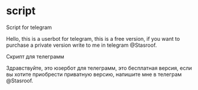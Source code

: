 # script
 Script for telegram



Hello, this is a userbot for telegram, this is a free version, if you want to purchase a private version write to me in telegram @Stasroof.




Скрипт для телеграмм

Здравствуйте, это юзербот для телеграмм, это бесплатная версия, если вы хотите приобрести приватную версию, напишите мне в телеграм @Stasroof. 
